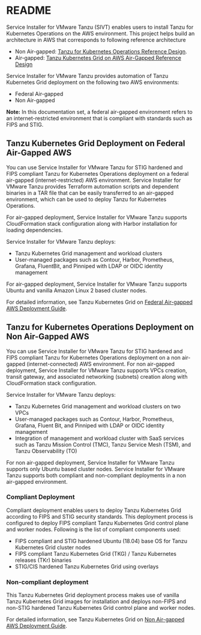 <!--
# Copyright 2021 VMware, Inc
# SPDX-License-Identifier: BSD-2-Clause
-->
# README

Service Installer for VMware Tanzu (SIVT) enables users to install Tanzu for Kubernetes Operations on the AWS environment. This project helps build an architecture in AWS that corresponds to following reference architecture
 - Non Air-gapped: [Tanzu for Kubernetes Operations Reference Design](https://docs.vmware.com/en/VMware-Tanzu/services/tanzu-reference-architecture/GUID-reference-designs-tko-on-aws.html).
 - Air-gapped: [Tanzu Kubernetes Grid on AWS Air-Gapped Reference Design](https://docs.vmware.com/en/VMware-Tanzu-Kubernetes-Grid/1.5/air-gap-reference-architecture/GUID-reference-designs-tko-on-aws-airgap.html)

Service Installer for VMware Tanzu provides automation of Tanzu Kubernetes Grid deployment on the following two AWS environments:

- Federal Air-gapped
- Non Air-gapped

**Note:** In this documentation set, a federal air-gapped environment refers to an internet-restricted environment that is compliant with standards such as FIPS and STIG.

## Tanzu Kubernetes Grid Deployment on Federal Air-Gapped AWS

You can use Service Installer for VMware Tanzu for STIG hardened and FIPS compliant Tanzu for Kubernetes Operations deployment on a federal air-gapped (internet-restricted) AWS environment. Service Installer for VMware Tanzu provides Terraform automation scripts and dependent binaries in a TAR file that can be easily transferred to an air-gapped environment, which can be used to deploy Tanzu for Kubernetes Operations.

For air-gapped deployment, Service Installer for VMware Tanzu supports CloudFormation stack configuration along with Harbor installation for loading dependencies.

Service Installer for VMware Tanzu deploys:

- Tanzu Kubernetes Grid management and workload clusters
- User-managed packages such as Contour, Harbor, Prometheus, Grafana, FluentBit, and Pinniped with LDAP or OIDC identity management

For air-gapped deployment, Service Installer for VMware Tanzu supports Ubuntu and vanilla Amazon Linux 2 based cluster nodes.

For detailed information, see Tanzu Kubernetes Grid on [Federal Air-gapped AWS Deployment Guide](../docs/product/release/AWS%20-%20Federal%20Airgap/AWSFederalAirgap-DeploymentGuide.md).

## Tanzu for Kubernetes Operations Deployment on Non Air-Gapped AWS

You can use Service Installer for VMware Tanzu for STIG hardened and FIPS compliant Tanzu for Kubernetes Operations deployment on a non air-gapped (internet-connected) AWS environment. For non air-gapped deployment, Service Installer for VMware Tanzu supports VPCs creation, transit gateway, and associated networking (subnets) creation along with CloudFormation stack configuration.

Service Installer for VMware Tanzu deploys:

- Tanzu Kubernetes Grid management and workload clusters on two VPCs
- User-managed packages such as Contour, Harbor, Prometheus, Grafana, Fluent Bit, and Pinniped with LDAP or OIDC identity management
- Integration of management and workload cluster with SaaS services such as Tanzu Mission Control (TMC), Tanzu Service Mesh (TSM), and Tanzu Observability (TO)

For non air-gapped deployment, Service Installer for VMware Tanzu supports only Ubuntu based cluster nodes. Service Installer for VMware Tanzu supports both compliant and non-compliant deployments in a non air-gapped environment.

### Compliant Deployment

Compliant deployment enables users to deploy Tanzu Kubernetes Grid according to FIPS and STIG security standards. This deployment process is configured to deploy FIPS compliant Tanzu Kubernetes Grid control plane and worker nodes. Following is the list of compliant components used:

- FIPS compliant and STIG hardened Ubuntu (18.04) base OS for Tanzu Kubernetes Grid cluster nodes
- FIPS compliant Tanzu Kubernetes Grid (TKG) / Tanzu Kubernetes releases (TKr) binaries
- STIG/CIS hardened Tanzu Kubernetes Grid using overlays

### Non-compliant deployment

This Tanzu Kubernetes Grid deployment process makes use of vanilla Tanzu Kubernetes Grid images for installation and deploys non-FIPS and non-STIG hardened Tanzu Kubernetes Grid control plane and worker nodes.

For detailed information, see Tanzu Kubernetes Grid on [Non Air-gapped AWS Deployment Guide](../docs/product/release/AWS%20-%20Non%20Airgap/AWSNonAirgap-DeploymentGuide.md).
